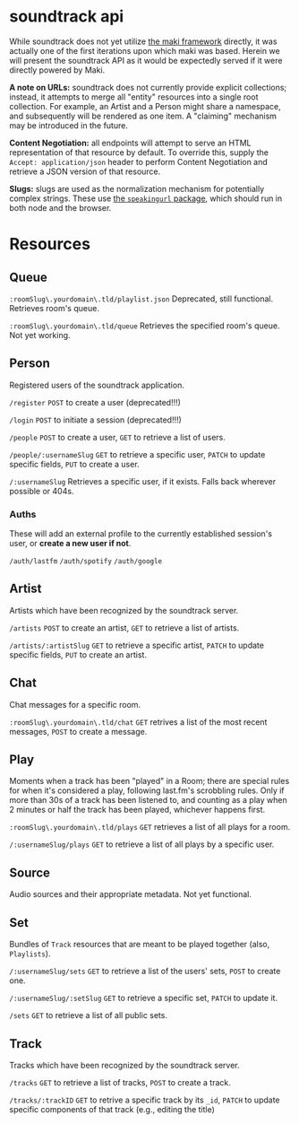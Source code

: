 soundtrack api
==============

While soundtrack does not yet utilize [the maki framework](http://maki.ericmartindale.com) directly, it was actually one of the first iterations upon which maki was based.  Herein we will present the soundtrack API as it would be expectedly served if it were directly powered by Maki.

**A note on URLs:** soundtrack does not currently provide explicit collections; instead, it attempts to merge all "entity" resources into a single root collection.  For example, an Artist and a Person might share a namespace, and subsequently will be rendered as one item.  A "claiming" mechanism may be introduced in the future.

**Content Negotiation:** all endpoints will attempt to serve an HTML representation of that resource by default.  To override this, supply the `Accept: application/json` header to perform Content Negotiation and retrieve a JSON version of that resource.

**Slugs:** slugs are used as the normalization mechanism for potentially complex strings.  These use [the `speakingurl` package](https://github.com/pid/speakingurl), which should run in both node and the browser.

# Resources

## Queue
`:roomSlug\.yourdomain\.tld/playlist.json`
Deprecated, still functional.  Retrieves room's queue.

`:roomSlug\.yourdomain\.tld/queue`
Retrieves the specified room's queue.  Not yet working.

## Person
Registered users of the soundtrack application.

`/register`
`POST` to create a user (deprecated!!!)

`/login`
`POST` to initiate a session (deprecated!!!)

`/people`
`POST` to create a user, `GET` to retrieve a list of users.

`/people/:usernameSlug`
`GET` to retrieve a specific user, `PATCH` to update specific fields, `PUT` to create a user.

`/:usernameSlug`
Retrieves a specific user, if it exists.  Falls back wherever possible or 404s.

### Auths
These will add an external profile to the currently established session's user, or **create a new user if not**.

`/auth/lastfm`
`/auth/spotify`
`/auth/google`

## Artist
Artists which have been recognized by the soundtrack server.

`/artists`
`POST` to create an artist, `GET` to retrieve a list of artists.

`/artists/:artistSlug`
`GET` to retrieve a specific artist, `PATCH` to update specific fields, `PUT` to create an artist.

## Chat
Chat messages for a specific room.

`:roomSlug\.yourdomain\.tld/chat`
`GET` retrives a list of the most recent messages, `POST` to create a message.

## Play
Moments when a track has been "played" in a Room; there are special rules for when it's considered a play, following last.fm's scrobbling rules.  Only if more than 30s of a track has been listened to, and counting as a play when 2 minutes or half the track has been played, whichever happens first.

`:roomSlug\.yourdomain\.tld/plays`
`GET` retrieves a list of all plays for a room.

`/:usernameSlug/plays`
`GET` to retrieve a list of all plays by a specific user.

## Source
Audio sources and their appropriate metadata.  Not yet functional.

## Set
Bundles of `Track` resources that are meant to be played together (also, `Playlists`).

`/:usernameSlug/sets`
`GET` to retrieve a list of the users' sets, `POST` to create one.

`/:usernameSlug/:setSlug`
`GET` to retrieve a specific set, `PATCH` to update it.

`/sets`
`GET` to retrieve a list of all public sets.

## Track
Tracks which have been recognized by the soundtrack server.

`/tracks`
`GET` to retrieve a list of tracks, `POST` to create a track.

`/tracks/:trackID`
`GET` to retrive a specific track by its `_id`, `PATCH` to update specific components of that track (e.g., editing the title)
